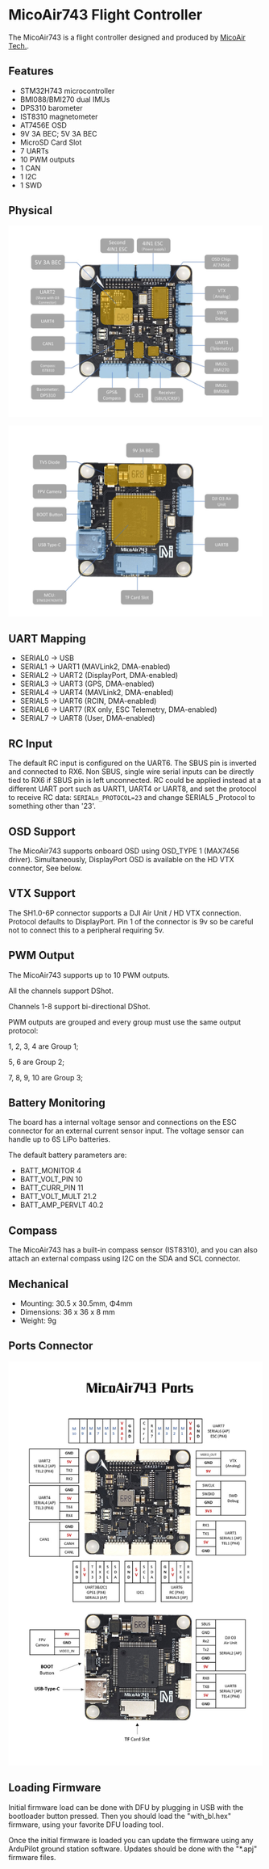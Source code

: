 # MicoAir743 Flight Controller

The MicoAir743 is a flight controller designed and produced by [MicoAir Tech.](http://micoair.com/).

## Features

 - STM32H743 microcontroller
 - BMI088/BMI270 dual IMUs
 - DPS310 barometer
 - IST8310 magnetometer
 - AT7456E OSD
 - 9V 3A BEC; 5V 3A BEC
 - MicroSD Card Slot
 - 7 UARTs
 - 10 PWM outputs
 - 1 CAN
 - 1 I2C
 - 1 SWD

## Physical

![MicoAir H743 V1.3 Front View](MicoAir743_FrontView.jpg)

![MicoAir H743 V1.3 Back View](MicoAir743_BackView.jpg)

## UART Mapping

 - SERIAL0 -> USB
 - SERIAL1 -> UART1 (MAVLink2, DMA-enabled)
 - SERIAL2 -> UART2 (DisplayPort, DMA-enabled)
 - SERIAL3 -> UART3 (GPS, DMA-enabled)
 - SERIAL4 -> UART4 (MAVLink2, DMA-enabled)
 - SERIAL5 -> UART6 (RCIN, DMA-enabled)
 - SERIAL6 -> UART7 (RX only, ESC Telemetry, DMA-enabled)
 - SERIAL7 -> UART8 (User, DMA-enabled)


## RC Input

The default RC input is configured on the UART6. The SBUS pin is inverted and connected to RX6. Non SBUS, single wire serial inputs can be directly tied to RX6 if SBUS pin is left unconnected. RC could  be applied instead at a different UART port such as UART1, UART4 or UART8, and set the protocol to receive RC data: `SERIALn_PROTOCOL=23` and change SERIAL5 _Protocol to something other than '23'.

## OSD Support

The MicoAir743 supports onboard OSD using OSD_TYPE 1 (MAX7456 driver). Simultaneously, DisplayPort OSD is available on the HD VTX connector, See below.


## VTX Support

The SH1.0-6P connector supports a DJI Air Unit / HD VTX connection. Protocol defaults to DisplayPort. Pin 1 of the connector is 9v so be careful not to connect this to a peripheral requiring 5v.

## PWM Output

The MicoAir743 supports up to 10 PWM outputs.

All the channels support DShot.

Channels 1-8 support bi-directional DShot.

PWM outputs are grouped and every group must use the same output protocol:

1, 2, 3, 4 are Group 1;

5, 6 are Group 2;

7, 8, 9, 10 are Group 3;

## Battery Monitoring

The board has a internal voltage sensor and connections on the ESC connector for an external current sensor input.
The voltage sensor can handle up to 6S LiPo batteries.

The default battery parameters are:

 - BATT_MONITOR 4
 - BATT_VOLT_PIN 10
 - BATT_CURR_PIN 11
 - BATT_VOLT_MULT 21.2
 - BATT_AMP_PERVLT 40.2

## Compass

The MicoAir743 has a built-in compass sensor (IST8310), and you can also attach an external compass using I2C on the SDA and SCL connector.

## Mechanical

 - Mounting: 30.5 x 30.5mm, Φ4mm
 - Dimensions: 36 x 36 x 8 mm
 - Weight: 9g

## Ports Connector

![MicoAir H743 V1.3 Ports Connection](MicoAir743_PortsConnection.jpg)

## Loading Firmware

Initial firmware load can be done with DFU by plugging in USB with the bootloader button pressed. Then you should load the "with_bl.hex" firmware, using your favorite DFU loading tool.

Once the initial firmware is loaded you can update the firmware using any ArduPilot ground station software. Updates should be done with the "*.apj" firmware files.
